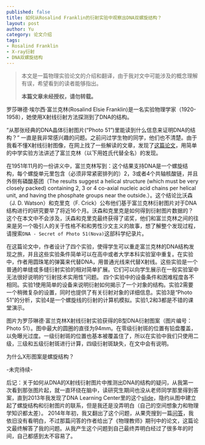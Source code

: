 ```yaml
---
published: false
title: 如何从Rosalind Franklin的衍射实验中观察出DNA双螺旋结构？
layout: post
author: Yu 
category: 论文介绍
tags:
- Rosalind Franklin
- X-ray衍射
- DNA双螺旋结构
---
```


> 本文是一篇物理实验论文的介绍和翻译，由于我对文中可能涉及的概念理解有误，希望看到的读者能够指出。
>
> **本篇文章未经授权，请勿转载。**


罗莎琳德·埃尔西·富兰克林(Rosalind Elsie Franklin)是一名实验物理学家（1920-1958），她使用X射线衍射方法探测到了DNA的结构。

“从那张经典的DNA晶体衍射图片(<q>Photo 51</q>)里能读到什么信息来证明DNA的结构？” 一直是我非常感兴趣的问题。之前问过学生物的同学，他们也不清楚。由于我看不懂X射线衍射图像，在网上找了一些解读的文章，发现了[这篇论文](http://homepages.ius.edu/kforinas/P105/PTE000140.pdf "How Rosalind Franklin Discovered the Helical Structure of DNA: Experiments in Diffraction")，用简单的中学实验方法讲述了富兰克林（以下用姓氏代替全名）的发现。

在1951年11月的一份讲义中，富兰克林写到：这个结果支持DNA是一个螺旋结构，每个螺旋单元里包含（必须非常紧密排列的）2，3或者4个共轴核酸链，并且外侧有磷酸基团（The results suggest a helical structure (which must be very closely packed) containing 2, 3 or 4 co-axial nucleic acid chains per helical unit, and having the phosphate groups near the outside.）。这个结论比沃森（J. D. Watson）和克里克（F. Crick）公布他们基于富兰克林衍射图片对于DNA结构进行的研究要早了将近16个月。沃森和克里克是如何得到衍射图片数据的？这个在本文中不会涉及，沃森和克里克最终获得了诺奖，他们和富兰克林之间的往来是另一个吸引人的关于性格不和和男性沙文主义的故事，想了解整个发现过程，请搜索`DNA - Secret of Photo 51(Nova)`这部科学纪录片。

在这篇论文中，作者设计了四个实验，使得学生可以重走富兰克林的DNA结构发现之旅，并且这些实验条件简单可以在高中或者大学本科实验室中重复。在实验中，作者用圆珠笔的弹簧来代替DNA，用普通光线来代替X射线。这些实验是一个普通的单缝或多缝衍射实验的相对简单扩展。它们可以向学生展示在一般实验室中无法很好说明的“衍射技术实用性”问题。
四个实验中的设备条件和困难程度各不相同。实验1使用简单的设备来说明衍射如何揭示了一个对象的结构。实验2需要一个稍微复杂的设置，同时也提供了有关衍射对象的详细信息。实验3是<q>Photo 51</q>的分析，实验4是一个螺旋线的衍射的计算机模拟。实验1,2和3都是不错的课堂演示。


图片为罗莎琳德·富兰克林X射线衍射实验获得的B型DNA衍射图案（图片编号：Photo 51）。图中最大的圆圈的直径为94mm。在零级衍射斑的位置有铅盘覆盖，以免曝光过度。一级衍射斑的位置也基本被覆盖住了，所以在实验中我们只使用二级，三级和五级衍射斑进行计算，四级衍射斑缺失，在文中会有说明。


为什么X形图案是螺旋结构？

-未完待续-


后记：关于如何从DNA的X射线衍射图片中推测出DNA的结构的疑问，从我第一次看到那张图片起，就一直环绕在脑中，读研究生期间也没从老师同学那里得到答案，直到2013年我发现了DNA Learning Center里的这个[slide](http://www.dnalc.org/view/15874-Franklin-s-X-ray.html)，隐约从图中建立起了螺旋结构和衍射图片的联系，但是我还是没弄明白（自己的空间想象力和物理学知识都太差）。
2014年年初，我又翻出了这个问题，从果壳搜到一篇[问答](http://www.guokr.com/question/487450/)，我依旧没有看明白，不过那篇问答的作者给出了《物理教师》期刊中的论文，这篇论文最终解答了我的问题。从我产生这个问题到自己最终弄明白经过了很多年的时间，自己都感到太不容易了。
